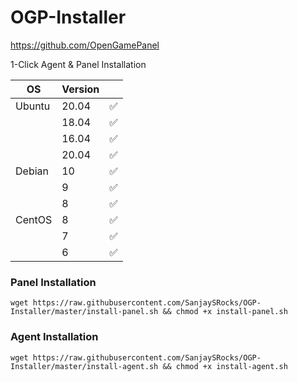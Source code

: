 # OGP-Installer
https://github.com/OpenGamePanel

1-Click Agent & Panel Installation

| OS     | Version |   |
|--------|---------|---|
| Ubuntu | 20.04   | ✅ |
|        | 18.04   | ✅ |
|  	 | 16.04   | ✅ |
|        | 20.04   | ✅ |
| Debian | 10      | ✅ |
|        | 9       | ✅ |
| 	 | 8       | ✅ |
| CentOS | 8      | ✅ |
|        | 7       | ✅ |
| 	 | 6       | ✅ |

### Panel Installation

    wget https://raw.githubusercontent.com/SanjaySRocks/OGP-Installer/master/install-panel.sh && chmod +x install-panel.sh

### Agent Installation 
	
    wget https://raw.githubusercontent.com/SanjaySRocks/OGP-Installer/master/install-agent.sh && chmod +x install-agent.sh
